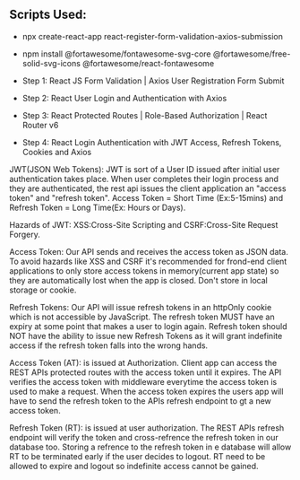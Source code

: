 ## Scripts Used:

- npx create-react-app react-register-form-validation-axios-submission
- npm install @fortawesome/fontawesome-svg-core @fortawesome/free-solid-svg-icons @fortawesome/react-fontawesome

- Step 1: React JS Form Validation | Axios User Registration Form Submit
- Step 2: React User Login and Authentication with Axios
- Step 3: React Protected Routes | Role-Based Authorization | React Router v6
- Step 4: React Login Authentication with JWT Access, Refresh Tokens, Cookies and Axios

JWT(JSON Web Tokens):
JWT is sort of a User ID issued after initial user authentication takes place.
When user completes their login process and they are authenticated, the rest api issues the client application an "access token" and "refresh token".
Access Token = Short Time (Ex:5-15mins) and Refresh Token = Long Time(Ex: Hours or Days).

Hazards of JWT: XSS:Cross-Site Scripting and CSRF:Cross-Site Request Forgery.

Access Token: Our API sends and receives the access token as JSON data. To avoid hazards like XSS and CSRF it's recommended for frond-end client applications to only store access tokens in memory(current app state) so they are automatically lost when the app is closed. Don't store in local storage or cookie.

Refresh Tokens: Our API will issue refresh tokens in an httpOnly cookie which is not accessible by JavaScript. The refresh token MUST have an expiry at some point that makes a user to login again. Refresh token should NOT have the ability to issue new Refresh Tokens as it will grant indefinite access if the refresh token falls into the wrong hands.

Access Token (AT): is issued at Authorization. Client app can access the REST APIs protected routes with the access token until it expires.
The API verifies the access token with middleware everytime the access token is used to make a request. When the access token expires the users app will have to send the refresh token to the APIs refresh endpoint to gt a new access token.

Refresh Token (RT): is issued at user authorization. The REST APIs refresh endpoint will verify the token and cross-refrence the refresh token in our database
too. Storing a refrence to the refresh token in e database will allow RT to be terminated early if the user decides to logout. RT need to be allowed to expire and logout so indefinite access cannot be gained.
